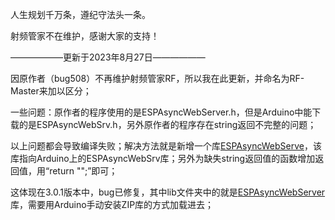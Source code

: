 
人生规划千万条，遵纪守法头一条。

射频管家不在维护，感谢大家的支持！

——————更新于2023年8月27日——————

因原作者（bug508）不再维护射频管家RF，所以我在此更新，并命名为RF-Master来加以区分；

一些问题：原作者的程序使用的是ESPAsyncWebServer.h，但是Arduino中能下载的是ESPAsyncWebSrv.h，另外原作者的程序存在string返回不完整的问题；

以上问题都会导致编译失败；解决方法就是新增一个库[ESPAsyncWebServe](https://github.com/sprlightning/ESPAsyncWebServer)，该库指向Arduino上的ESPAsyncWebSrv库；另外为缺失string返回值的函数增加返回值，用“return "";”即可；

这体现在3.0.1版本中，bug已修复，其中lib文件夹中的就是[ESPAsyncWebServer](https://github.com/sprlightning/ESPAsyncWebServer)库，需要用Arduino手动安装ZIP库的方式加载进去；
